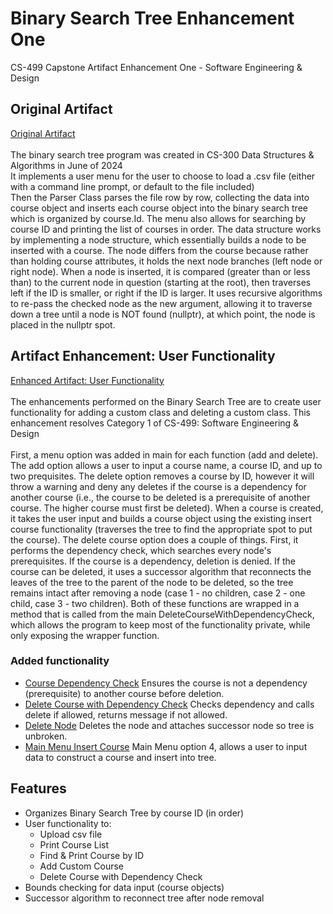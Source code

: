 # Binary Search Tree Enhancement One
CS-499 Capstone Artifact Enhancement One - Software Engineering & Design
<br>
## Original Artifact
[Original Artifact](https://github.com/AnthonyBaratti/EnhancementOne/tree/main/BinarySearchTree)<br><br>
The binary search tree program was created in CS-300 Data Structures & Algorithms in June of 2024  
It implements a user menu for the user to choose to load a .csv file (either with a command line prompt, or default to the file included)  
Then the Parser Class parses the file row by row, collecting the data into course object and inserts each course object into the binary search tree which is organized by course.Id.
The menu also allows for searching by course ID and printing the list of courses in order. The data structure works by implementing a node structure, which essentially builds a node to be inserted with a course. The node differs from the course because rather than holding course attributes, it holds the next node branches (left node or right node). When a node is inserted, it is compared (greater than or less than) to the current node in question (starting at the root), then traverses left if the ID is smaller, or right if the ID is larger. It uses recursive algorithms to re-pass the checked node as the new argument, allowing it to traverse down a tree until a node is NOT found (nullptr), at which point, the node is placed in the nullptr spot.

## Artifact Enhancement: User Functionality
[Enhanced Artifact: User Functionality](https://github.com/AnthonyBaratti/EnhancementOne/tree/main/BinarySearchTreeEnhancementOne)<br><br>
The enhancements performed on the Binary Search Tree are to create user functionality for adding a custom class and deleting a custom class. This enhancement resolves Category 1 of CS-499: Software Engineering & Design<br><br>
First, a menu option was added in main for each function (add and delete). The add option allows a user to input a course name, a course ID, and up to two prequisites. The delete option removes a course by ID, however it will throw a warning and deny any deletes if the course is a dependency for another course (i.e., the course to be deleted is a prerequisite of another course. The higher course must first be deleted). When a course is created, it takes the user input and builds a course object using the existing insert course functionality (traverses the tree to find the appropriate spot to put the course). The delete course option does a couple of things. First, it performs the dependency check, which searches every node's prerequisites. If the course is a dependency, deletion is denied. If the course can be deleted, it uses a successor algorithm that reconnects the leaves of the tree to the parent of the node to be deleted, so the tree remains intact after removing a node (case 1 - no children, case 2 - one child, case 3 - two children). Both of these functions are wrapped in a method that is called from the main DeleteCourseWithDependencyCheck, which allows the program to keep most of the functionality private, while only exposing the wrapper function.<br>
### Added functionality
- [Course Dependency Check](https://github.com/AnthonyBaratti/EnhancementOne/blob/main/BinarySearchTreeEnhancementOne/BinarySearchTreeEnhancementOne.cpp#L190) Ensures the course is not a dependency (prerequisite) to another course before deletion.
- [Delete Course with Dependency Check](https://github.com/AnthonyBaratti/EnhancementOne/blob/main/BinarySearchTreeEnhancementOne/BinarySearchTreeEnhancementOne.cpp#L316) Checks dependency and calls delete if allowed, returns message if not allowed.
- [Delete Node](https://github.com/AnthonyBaratti/EnhancementOne/blob/main/BinarySearchTreeEnhancementOne/BinarySearchTreeEnhancementOne.cpp#L217) Deletes the node and attaches successor node so tree is unbroken.
- [Main Menu Insert Course](https://github.com/AnthonyBaratti/EnhancementOne/blob/main/BinarySearchTreeEnhancementOne/BinarySearchTreeEnhancementOne.cpp#L527) Main Menu option 4, allows a user to input data to construct a course and insert into tree.  

## Features
- Organizes Binary Search Tree by course ID (in order)
- User functionality to:
  - Upload csv file
  - Print Course List
  - Find & Print Course by ID
  - Add Custom Course
  - Delete Course with Dependency Check
- Bounds checking for data input (course objects)
- Successor algorithm to reconnect tree after node removal


